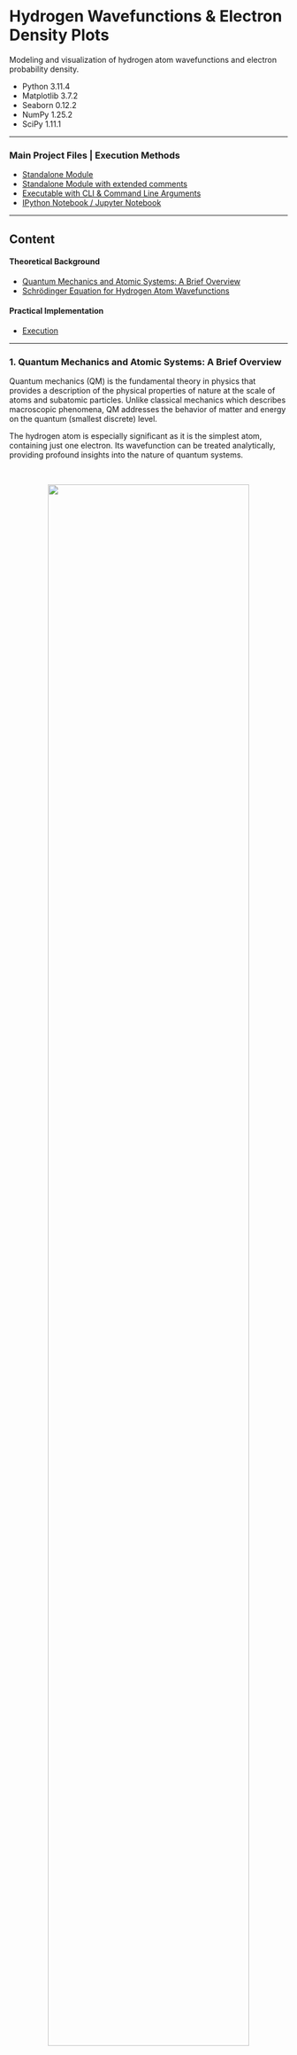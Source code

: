 # Hydrogen Wavefunctions & Electron Density Plots

Modeling and visualization of hydrogen atom wavefunctions and 
electron probability density.

* Python 3.11.4
* Matplotlib 3.7.2
* Seaborn 0.12.2
* NumPy 1.25.2
* SciPy 1.11.1

---
### Main Project Files | Execution Methods
* [Standalone Module](hydrogen_wavefunction.py)
* [Standalone Module with extended comments](hydrogen_wavefunction_annotated.py)
* [Executable with CLI & Command Line Arguments](hydrogen_wavefunction_cli.py)
* [IPython Notebook / Jupyter Notebook](hydrogen_wavefunction_notebook.ipynb)
---

## Content
#### Theoretical Background
* [Quantum Mechanics and Atomic Systems: A Brief Overview](#1-quantum-mechanics-and-atomic-systems-a-brief-overview)
* [Schrödinger Equation for Hydrogen Atom Wavefunctions](#2-schrödinger-equation-for-hydrogen-atom-wavefunctions)
  
#### Practical Implementation
* [Execution](#execution)

---

### 1. Quantum Mechanics and Atomic Systems: A Brief Overview

Quantum mechanics (QM) is the fundamental theory in physics that provides a 
description of the physical properties of nature at the scale of atoms and subatomic particles. 
Unlike classical mechanics which describes macroscopic phenomena, QM addresses the behavior 
of matter and energy on the quantum (smallest discrete) level.

The hydrogen atom is especially significant as it is the simplest atom, containing just one electron. 
Its wavefunction can be treated analytically, providing profound insights into the nature of quantum systems.

<br>

<p align='center'>
  <img src='img/hydrogen_probability_densities.png' width=85% />
</p>
<p align='center'>
    <i>Electron probability density for hydrogen atom electron orbitals shown as cross-sections</i>
</p>

---

#### 1.1 Wavefunctions

A wavefunction, often denoted as ($\psi$), represents the quantum state of a particle in a system. 
It provides information about the probability amplitude of position and momentum states of the particle. 



#### 1.2 Electron Density | Probability Density

The square magnitude of the wavefunction $|\psi|^2$, gives the probability density for 
the particle's position in space. For an electron in an atom, it describes the spatial distribution 
of the probability of locating the electron.



#### 1.3 Atomic Orbitals

Atomic orbitals are mathematical functions that describe the wave-like 
behavior of either one electron or a pair of electrons in an atom. These 
functions can be used to determine the probability of finding an 
electron in any specific region around the atom's nucleus.

<br>

<p align='center'>
    <img src='img/(3,2,1)[lt].png' width=50% />
</p>
<p align='center'>
    <i>Electron density plot showing regions of varying electron probability</i>
</p>

---

#### 1.4 Quantum Numbers

Quantum numbers are a set of numerical values that provide a complete 
description of a quantum particle's state. 
For electrons in an atom, there are typically four quantum numbers:
<br>

- Principal quantum number ($n$): `( 1 <= n )`<br>
Represents the electron's energy level and relative size of the orbital.


- Azimuthal quantum number ($l$): `( 0 <= l <= n-1 )`<br>
Relates to the shape of the atomic orbital.


- Magnetic quantum number ($m_l$): `( -l <= m <= l )`<br>
Specifies the orientation of the orbital in space.


- Spin quantum number ($m_s$): `( +1/2 or -1/2 )`<br>
Describes the electron's intrinsic spin.

<br>

> [!NOTE]
> In the hydrogen atom, or any atom with a single electron (like ionized helium, lithium, etc.), 
the electron's spin doesn't interact with anything else to affect its spatial distribution.
> 
> For our specific application with the hydrogen atom, we will focus on the first three quantum numbers. 
As the electron's spin doesn't influence the shape or 
distribution of the electron cloud.

---

### 2. Schrödinger Equation for Hydrogen Atom Wavefunctions

The Schrödinger equation serves as the foundation of quantum mechanics,
it is a differential equation that determines the wavefunctions of a quantum system. 
For the hydrogen atom, we use the following representation of the time-independent Schrödinger equation:

### $$\hat{H} \psi = E \psi$$

$H$ is the Hamiltonian operator, which represents the total energy (kinetic + potential) of the system, 
and $E$ is the total energy of the system.

Given the spherical symmetry of the hydrogen atom, we may express it in terms of 
spherical coordinates $(r, \theta, \varphi)$ instead of rectangular coordinates $(x, y, z)$.


$r$ is the radial coordinate, $\theta$ is the polar angle (relative to the vertical z-axis), 
and $\varphi$ is the azimuthal angle (relative to the x-axis).

<p align='center'>
  <img src='img/coordinate_system.png' width=38% />
</p>
<p align='center'>
    <i>Relationship between the spherical and rectangular coordinate systems</i>
</p>

The wavefunction $\psi(r, \theta, \varphi)$ can be represented as a product of radial and angular functions, 
each depending on one of the three coordinates: 

### $$\psi(r, \theta, \varphi) = R(r) Y(\theta, \varphi)$$

When the Hamiltonian is expressed in spherical coordinates, it contains both radial and angular parts.
By substituting this into the Schrödinger equation, we separate the equation into two parts: 
one that depends only on $r$ (the radial part) and another that depends on $\theta$ and $\varphi$ (the angular part).

---

#### 2.1 Radial Component

#### $$R_{n \ell}(r) = \sqrt{\left( \frac{2}{n a_0} \right)^3 \frac{(n-\ell-1)!}{2n(n+\ell)!}} e^{-\frac{r}{n a_0}} \left( \frac{2r}{n a_0} \right)^{\ell} L_{n-\ell-1}^{2\ell+1}\left(\frac{2r}{n a_0}\right)$$

The radial wavefunction gives us information about the probability
distribution of the electron as a function of distance $r$ from the 
nucleus. Its form encompasses three major terms:

- **2.1.1 Exponential Decay**: Signifies the probability decay of finding an 
electron as we move away from the nucleus. Here, $a_0$ is the Bohr 
radius which sets a characteristic scale for atomic dimensions:

### $$e^{-\frac{r}{n a_0}}$$

<br>

- **2.1.2 Power term**: Dictates how the probability changes with $r$. 
The azimuthal quantum number $\ell$ plays a significant role in determining 
the number of nodes in the radial distribution:

### $$\left( \frac{2r}{n a_0} \right)^{\ell}$$

<br>

- **2.1.3 Associated Laguerre Polynomials**: These polynomials contribute to the finer structure of the radial part, 
especially defining nodes (regions where the probability is zero):

### $$L_{n-\ell-1}^{2\ell+1}\left(\frac{2r}{n a_0}\right)$$

---

#### 2.2 Angular Component

#### $$Y_{\ell}^{m}(\theta, \varphi) = (-1)^m \sqrt{\frac{(2\ell+1)}{4\pi}\frac{(\ell-m)!}{(\ell+m)!}} P_{\ell}^{m}(\cos\theta) e^{im\varphi}$$

The angular wavefunction yields the spherical harmonics, which gives the angular dependence of the wavefunction in 
terms of the polar ($\theta$) and azimuthal ($\phi$) angles.

These spherical harmonics provide a detailed account of the shapes and orientations of atomic orbitals,
characterizing how electron probability distributions are spread out in space. 
It has two components:

- **2.2.1 Associated Legendre Polynomials**: These dictate the shape of the orbital in the polar ($\theta$) direction,
helping to define the characteristic shapes (s, p, d, etc.) we often associate with atomic orbitals:

### $$P_{\ell}^{m}(\cos\theta)$$

<br>

- **2.2.2 Exponential Azimuthal Term**: This term provides the orientation of the orbital in the azimuthal plane, as 
determined by the magnetic quantum number $m$:

### $$e^{im\varphi}$$

---

#### 2.3 Normalized wavefunction

The resultant normalized wavefunction for the hydrogen atom is the product of the solutions of 
the radial and angular components:

### $$\psi_{n \ell m}(r, \theta, \varphi) = R_{n \ell}(r) Y_{\ell}^{m}(\theta, \varphi)$$

<br>

To determine the probability density of the electron being in a certain location,
we integrate the square magnitude of the wavefunction over all space: $|\psi_{n \ell m}|^2$

### $$P(r, \theta, \varphi) = |\psi_{n \ell m}(r, \theta, \varphi)|^2$$

---
> Through analysis of the hydrogen atom wavefunction model, the behavior and distribution of electron density
within atomic systems becomes apparent, shedding light upon the inherent uncertainty of quantum mechanics.
---

## Implementation

### Execution

* [Standalone Module:](hydrogen_wavefunction.py)
Run in your preferred IDE or code editor.
* [Standalone Module with extended comments:](hydrogen_wavefunction_annotated.py)
Run in your preferred IDE or code editor.
* [Executable with CLI & Command Line Arguments:](hydrogen_wavefunction_cli.py)
Run directly for the CLI tool or with command line arguments.
* [IPython Notebook / Jupyter Notebook:](hydrogen_wavefunction_notebook.ipynb)
Open with Jupyter Notebook.

---

#### Command line arguments:

```
$ python hydrogen_wavefunction_cli.py --help
```

```   
usage: hydrogen_wavefunction_cli.py [-h] [--dark_theme] [--colormap COLORMAP] [n] [l] [m] [a0_scale_factor]

Hydrogen Atom - Wavefunction and Electron Density Visualization 
for specific quantum states (n, l, m).  

positional arguments:
  n                     (n) Principal quantum number (int)
  l                     (l) Azimuthal quantum number (int)
  m                     (m) Magnetic quantum number (int)
  a0_scale_factor       Bohr radius scale factor (float)

options:
  -h, --help            show this help message and exit
  --dark_theme          If set, the plot uses a dark theme
  --colormap COLORMAP   Seaborn plot colormap

```

---

#### Input args:
    $ python hydrogen_wavefunction_cli.py 3 2 1 0.3

|                 |         Argument         | Value |  Constraint   |
|:---------------:|:------------------------:|:-----:|:-------------:|
|        n        | Principal quantum number |   3   |    1 <= n     |
|        l        | Azimuthal quantum number |   2   | 0 <= l <= n-1 |
|        m        | Magnetic quantum number  |   1   | -l <= m <= l  |
| a0_scale_factor | Bohr radius scale factor |  0.3  |               |
|   dark_theme    |  Enable plot dark theme  |       |               |
|    colormap     |  Seaborn plot colormap   |       |               |

#### Output:

<p align='left'>
  <img src='img/(3,2,1)[lt].png' width=60% />
</p>

---

#### Input args:
    $ python hydrogen_wavefunction_cli.py 3 2 1 0.3 --dark_theme

|                 |         Argument         |    Value     |  Constraint   |
|:---------------:|:------------------------:|:------------:|:-------------:|
|        n        | Principal quantum number |      3       |    1 <= n     |
|        l        | Azimuthal quantum number |      2       | 0 <= l <= n-1 |
|        m        | Magnetic quantum number  |      1       | -l <= m <= l  |
| a0_scale_factor | Bohr radius scale factor |     0.3      |               |
|   dark_theme    |  Enable plot dark theme  | --dark_theme |               |
|    colormap     |  Seaborn plot colormap   |              |               |

#### Output:

<p align='left'>
  <img src='img/(3,2,1)[dt].png' width=60% />
</p>

---

#### Input args:
    $ python hydrogen_wavefunction_cli.py 4 3 0 0.2 --colormap "magma"

|                 |         Argument         |  Value  |  Constraint   |
|:---------------:|:------------------------:|:-------:|:-------------:|
|        n        | Principal quantum number |    4    |    1 <= n     |
|        l        | Azimuthal quantum number |    3    | 0 <= l <= n-1 |
|        m        | Magnetic quantum number  |    0    | -l <= m <= l  |
| a0_scale_factor | Bohr radius scale factor |   0.2   |               |
|   dark_theme    |  Enable plot dark theme  |         |               |
|    colormap     |  Seaborn plot colormap   | "magma" |               |

#### Output:

<p align='left'>
  <img src='img/(4,3,0)[lt].png' width=60% />
</p>

---

#### Input args:
    $ python hydrogen_wavefunction_cli.py 4 3 0 0.2 --dark_theme --colormap "magma"

|                 |         Argument         |    Value     |  Constraint   |
|:---------------:|:------------------------:|:------------:|:-------------:|
|        n        | Principal quantum number |      4       |    1 <= n     |
|        l        | Azimuthal quantum number |      3       | 0 <= l <= n-1 |
|        m        | Magnetic quantum number  |      0       | -l <= m <= l  |
| a0_scale_factor | Bohr radius scale factor |     0.2      |               |
|   dark_theme    |  Enable plot dark theme  | --dark_theme |               |
|    colormap     |  Seaborn plot colormap   |   "magma"    |               |

#### Output:

<p align='left'>
  <img src='img/(4,3,0)[dt].png' width=60% />
</p>

---

#### Input args:
    $ python hydrogen_wavefunction_cli.py 4 3 1 0.2 --dark_theme --colormap "mako"

|                 |         Argument         |    Value     |  Constraint   |
|:---------------:|:------------------------:|:------------:|:-------------:|
|        n        | Principal quantum number |      4       |    1 <= n     |
|        l        | Azimuthal quantum number |      3       | 0 <= l <= n-1 |
|        m        | Magnetic quantum number  |      1       | -l <= m <= l  |
| a0_scale_factor | Bohr radius scale factor |     0.2      |               |
|   dark_theme    |  Enable plot dark theme  | --dark_theme |               |
|    colormap     |  Seaborn plot colormap   |    "mako"    |               |

#### Output:

<p align='left'>
  <img src='img/(4,3,1)[dt].png' width=60% />
</p>

---

#### Input args:
    $ python hydrogen_wavefunction_cli.py 9 6 1 0.04 --dark_theme --colormap "mako"

|                 |         Argument         |    Value     |  Constraint   |
|:---------------:|:------------------------:|:------------:|:-------------:|
|        n        | Principal quantum number |      9       |    1 <= n     |
|        l        | Azimuthal quantum number |      6       | 0 <= l <= n-1 |
|        m        | Magnetic quantum number  |      1       | -l <= m <= l  |
| a0_scale_factor | Bohr radius scale factor |     0.04     |               |
|   dark_theme    |  Enable plot dark theme  | --dark_theme |               |
|    colormap     |  Seaborn plot colormap   |    "mako"    |               |

#### Output:

<p align='left'>
  <img src='img/(9,6,1)[dt].png' width=60% />
</p>

---

#### Input args:
    $ python hydrogen_wavefunction_cli.py 20 10 5 0.01 --dark_theme --colormap "mako"

|                 |         Argument         |    Value     |  Constraint   |
|:---------------:|:------------------------:|:------------:|:-------------:|
|        n        | Principal quantum number |      20      |    1 <= n     |
|        l        | Azimuthal quantum number |      10      | 0 <= l <= n-1 |
|        m        | Magnetic quantum number  |      5       | -l <= m <= l  |
| a0_scale_factor | Bohr radius scale factor |     0.01     |               |
|   dark_theme    |  Enable plot dark theme  | --dark_theme |               |
|    colormap     |  Seaborn plot colormap   |    "mako"    |               |

#### Output:

<p align='left'>
  <img src='img/(20,10,5)[dt].png' width=60% />
</p>

---
